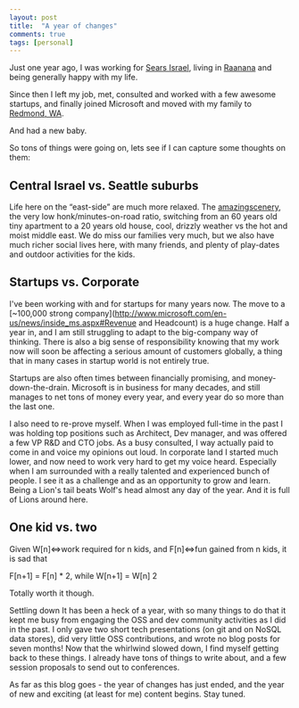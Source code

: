 ```yaml
---
layout: post
title:  "A year of changes"
comments: true
tags: [personal]
---
```



Just one year ago, I was working for [Sears Israel](http://www.shopyourway.com/), living in [Raanana](https://maps.google.com/maps?q=raanana,+israel&amp;hl=en&amp;sll=47.680061,-122.151764&amp;sspn=0.00796,0.014141&amp;hnear=Ra'anana,+Israel&amp;t=m&amp;z=13) and being generally happy with my life.

Since then I left my job, met, consulted and worked with a few awesome startups, and finally joined Microsoft and moved with my family to [Redmond, WA](http://binged.it/xQHiyR). 

And had a new baby.

So tons of things were going on, lets see if I can capture some thoughts on them:

## Central Israel vs. Seattle suburbs

Life here on the “east-side” are much more relaxed. The [amazing](https://www.google.com/search?q=snoqualmie+falls&amp;hl=en&amp;prmd=imvns&amp;tbm=isch&amp;tbo=u&amp;source=univ&amp;sa=X&amp;ei=3G_IT7D_KYHg2gW_7dmwDQ&amp;ved=0CH8QsAQ&amp;biw=1040&amp;bih=618)[scenery](http://www.bing.com/images/search?q=mount+rainier&amp;FORM=HDRSC2), the very low honk/minutes-on-road ratio, switching from an 60 years old tiny apartment to a 20 years old house, cool, drizzly weather vs the hot and moist middle east. We do miss our families very much, but we also have much richer social lives here, with many friends, and plenty of play-dates and outdoor activities for the kids.

## Startups vs. Corporate

I've been working with and for startups for many years now. The move to a [~100,000 strong company](http://www.microsoft.com/en-us/news/inside_ms.aspx#Revenue and Headcount) is a huge change. Half a year in, and I am still struggling to adapt to the big-company way of thinking. There is also a big sense of responsibility knowing that my work now will soon be affecting a serious amount of customers globally, a thing that in many cases in startup world is not entirely true.

Startups are also often times between financially promising, and money-down-the-drain. Microsoft is in business for many decades, and still manages to net tons of money every year, and every year do so more than the last one.

I also need to re-prove myself. When I was employed full-time in the past I was holding top positions such as Architect, Dev manager, and was offered a few VP R&amp;D and CTO jobs. As a busy consulted, I way actually paid to come in and voice my opinions out loud. In corporate land I started much lower, and now need to work very hard to get my voice heard. Especially when I am surrounded with a really talented and experienced bunch of people. I see it as a challenge and as an opportunity to grow and learn. Being a Lion's tail beats Wolf's head almost any day of the year. And it is full of Lions around here.

## One kid vs. two

Given W[n]<=>work required for n kids, and F[n]<=>fun gained from n kids, it is sad that

F[n+1] = F[n] * 2, while W[n+1] = W[n] 2

Totally worth it though.


Settling down
It has been a heck of a year, with so many things to do that it kept me busy from engaging the OSS and dev community activities as I did in the past. I only gave two short tech presentations (on git and on NoSQL data stores), did very little OSS contributions, and wrote no blog posts for seven months! Now that the whirlwind slowed down, I find myself getting back to these things. I already have tons of things to write about, and a few session proposals to send out to conferences.

As far as this blog goes - the year of changes has just ended, and the year of new and exciting (at least for me) content begins. Stay tuned.

